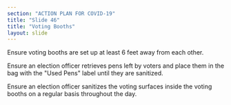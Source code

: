 ```yaml
---
section: "ACTION PLAN FOR COVID-19"
title: "Slide 46"
title: "Voting Booths"
layout: slide
---
```


Ensure voting booths are set up at least 6 feet away from each other.

Ensure an election officer retrieves pens left by voters and place them in the bag with the "Used Pens" label until they are sanitized.

Ensure an election officer sanitizes the voting surfaces inside the voting booths on a regular basis throughout the day.





